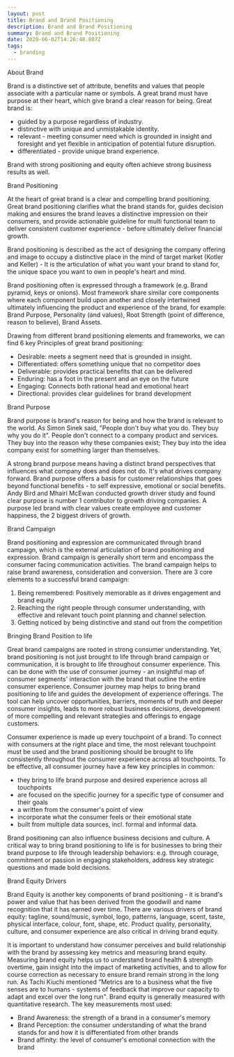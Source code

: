 ```yaml
---
layout: post
title: Brand and Brand Positioning
description: Brand and Brand Positioning
summary: Brand and Brand Positioning
date: 2020-06-02T14:26:48.807Z
tags:
  - branding
---
```

About Brand

Brand is a distinctive set of attribute, benefits and values that people associate with a particular name or symbols.  A great brand must have purpose at their heart, which give brand a clear reason for being. Great brand is:

* guided by a purpose regardless of industry. 
* distinctive with unique and unmistakable identity. 
* relevant - meeting consumer need which is grounded in insight and foresight and yet flexible in anticipation of potential future disruption. 
* differentiated - provide unique brand experience. 

Brand with strong positioning and equity often achieve strong business results as well. 

Brand Positioning 

At the heart of great brand is a clear and compelling brand positioning. Great brand positioning clarifies what the brand stands for, guides decision making and ensures the brand leaves a distinctive impression on their consumers, and provide actionable guideline for multi functional team to deliver consistent customer experience - before ultimately deliver financial growth. 

Brand positioning is described as the act of designing the company offering and image to occupy a distinctive place in the mind of target market (Kotler and Keller) -  It is the articulation of what you want your brand to stand for, the unique space you want to own in people's heart and mind. 

Brand positioning often is expressed through a framework (e.g. Brand pyramid, keys or onions). Most framework share similar core components where each component build upon another and closely intertwined ultimately influencing the product and experience of the brand, for example: Brand Purpose, Personality (and values), Root Strength (point of difference, reason to believe), Brand Assets.

Drawing from different brand positioning elements and frameworks, we can find 6 key Principles of great brand positioning: 

* Desirable: meets a segment need that is grounded in insight. 
* Differentiated: offers something unique that no competitor does
* Deliverable: provides practical benefits that can be delivered
* Enduring: has a foot in the present and an eye on the future
* Engaging: Connects both rational head and emotional heart
* Directional: provides clear guidelines for brand development

Brand Purpose

Brand purpose is brand's reason for being and how the brand is relevant to the world. As Simon Sinek said, "People don't buy what you do. They buy why you do it". People don't connect to a company product and services. They buy into the reason why these companies exist; They buy into the idea company exist for something larger than themselves. 

A strong brand purpose means having a distinct brand perspectives that influences what company does and does not do. It's what drives company forward. Brand purpose offers a basis for customer relationships that goes beyond functional benefits - to self expressive, emotional or social benefits. Andy Bird and Mhairi McEwan conducted growth driver study and found clear purpose is number 1 contributor to growth driving companies. A purpose led brand with clear values create employee and customer happiness, the 2 biggest drivers of growth. 

Brand Campaign

Brand positioning and expression are communicated through brand campaign, which is the external articulation of brand positioning and expression. Brand campaign is generally short term and encompass the consumer facing communication activities. The brand campaign helps to raise brand awareness, consideration and conversion. There are 3 core elements to a successful brand campaign:

1. Being remembered: Positively memorable as it drives engagement and brand equity
2. Reaching the right people through consumer understanding, with effective and relevant touch point planning and channel selection. 
3. Getting noticed by being distinctive and stand out from the competition 

Bringing Brand Position to life

Great brand campaigns are rooted in strong consumer understanding. Yet, brand positioning is not just brought to life through brand campaign or communication, it is brought to life throughout consumer experience. This can be done with the use of consumer journey - an insightful map of consumer segments' interaction with the brand that outline the entire consumer experience. Consumer journey map helps to bring brand positioning to life and guides the development of experience offerings. The tool can help uncover opportunities, barriers, moments of truth and deeper consumer insights, leads to more robust business decisions, development of more compelling and relevant strategies and offerings to engage customers.

Consumer experience is made up every touchpoint of a brand. To connect with consumers at the right place and time, the most relevant touchpoint must be used and the brand positioning should be brought to life consistently throughout the consumer experience across all touchpoints. To be effective, all consumer journey have a few key principles in common:

* they bring to life brand purpose and desired experience across all touchpoints
* are focused on the specific journey for a specific type of consumer and their goals
* a written from the consumer's point of view
* incorporate what the consumer feels or their emotional state
* built from multiple data sources, incl. formal and informal data.

Brand positioning can also influence business decisions and culture. A critical way to bring brand positioning to life is for businesses to bring their brand purpose to life through leadership behaviors: e.g. through courage, commitment or passion in engaging stakeholders, address key strategic questions and made bold decisions.

Brand Equity Drivers

Brand Equity is another key components of brand positioning - it is brand's power and value that has been derived from the goodwill and name recognition that it has earned over time. There are various drivers of brand equity: tagline, sound/music, symbol, logo, patterns, language, scent, taste, physical interface, colour, font, shape, etc. Product quality, personality, culture, and consumer experience are also critical in driving brand equity. 

It is important to understand how consumer perceives and build relationship with the brand by assessing key metrics and measuring brand equity. Measuring brand equity helps us to understand brand health & strength overtime, gain insight into the impact of marketing activities, and to allow for course correction as necessary to ensure brand remain strong in the long run. As Tachi Kiuchi mentioned "Metrics are to a business what the five senses are to humans - systems of feedback that improve our capacity to adapt and excel over the long run".  Brand equity is generally measured with quantitative research. The key measurements most used:

* Brand Awareness: the strength of a brand in a consumer's memory
* Brand Perception: the consumer understanding of what the brand stands for and how it is differentiated from other brands
* Brand affinity: the level of consumer's emotional connection with the brand